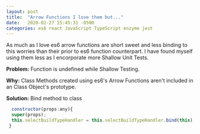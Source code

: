 ```yaml
---
layout: post
title:  "Arrow Functions I love them but..."
date:   2020-02-27 15:45:31 -0500
categories: es6 react JavaScript TypeScript enzyme jest
---
```

As much as I love es6 arrow functions are short sweet and less binding to this worries than their prior to es6 function counterpart. I have found myself using them less as I encorporate more Shallow Unit Tests.

**Problem:**
Function is undefined while Shallow Testing.

**Why:**
Class Methods created using es6's Arrow Functions aren't included in an Class Object's prototype.

**Solution:**
Bind method to class

```js
  constructor(props:any){
  super(props);
  this.selectBuildTypeHandler = this.selectBuildTypeHandler.bind(this);
 }
```
